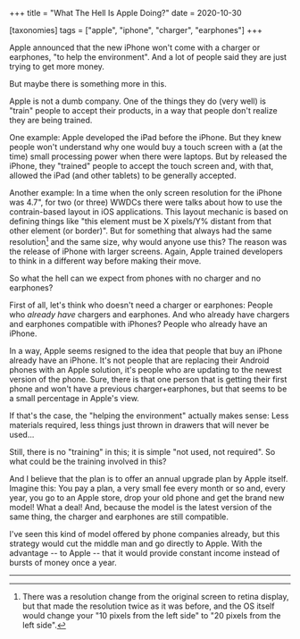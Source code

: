 +++
title = "What The Hell Is Apple Doing?"
date = 2020-10-30

[taxonomies]
tags = ["apple", "iphone", "charger", "earphones"]
+++

Apple announced that the new iPhone won't come with a charger or earphones, "to
help the environment". And a lot of people said they are just trying to get
more money.

But maybe there is something more in this.

<!-- more -->

Apple is not a dumb company. One of the things they do (very well) is "train"
people to accept their products, in a way that people don't realize they are
being trained.

One example: Apple developed the iPad before the iPhone. But they knew people
won't understand why one would buy a touch screen with a (at the time) small
processing power when there were laptops. But by released the iPhone, they
"trained" people to accept the touch screen and, with that, allowed the iPad
(and other tablets) to be generally accepted.

Another example: In a time when the only screen resolution for the iPhone was
4.7", for two (or three) WWDCs there were talks about how to use the
contrain-based layout in iOS applications. This layout mechanic is based on
defining things like "this element must be X pixels/Y% distant from that other
element (or border)". But for something that always had the same resolution[^1]
and the same size, why would anyone use this? The reason was the release of
iPhone with larger screens. Again, Apple trained developers to think in a
different way before making their move.

So what the hell can we expect from phones with no charger and no earphones?

First of all, let's think who doesn't need a charger or earphones: People who
*already have* chargers and earphones. And who already have chargers and
earphones compatible with iPhones? People who already have an iPhone.

In a way, Apple seems resigned to the idea that people that buy an iPhone
already have an iPhone. It's not people that are replacing their Android phones
with an Apple solution, it's people who are updating to the newest version of
the phone. Sure, there is that one person that is getting their first phone and
won't have a previous charger+earphones, but that seems to be a small
percentage in Apple's view.

If that's the case, the "helping the environment" actually makes sense: Less
materials required, less things just thrown in drawers that will never be
used...

Still, there is no "training" in this; it is simple "not used, not required".
So what could be the training involved in this?

And I believe that the plan is to offer an annual upgrade plan by Apple itself.
Imagine this: You pay a plan, a very small fee every month or so and, every
year, you go to an Apple store, drop your old phone and get the brand new
model! What a deal! And, because the model is the latest version of the same
thing, the charger and earphones are still compatible.

I've seen this kind of model offered by phone companies already, but this
strategy would cut the middle man and go directly to Apple. With the advantage
-- to Apple -- that it would provide constant income instead of bursts of money
once a year.

---

[^1]: There was a resolution change from the original screen to retina display,
  but that made the resolution twice as it was before, and the OS itself would
  change your "10 pixels from the left side" to "20 pixels from the left side".
